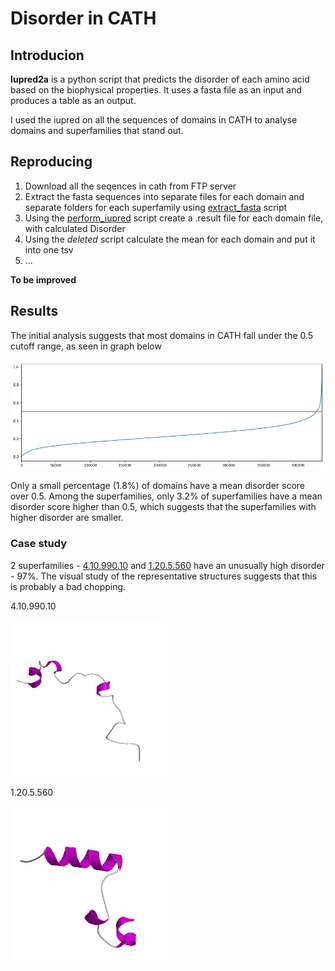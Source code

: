 # Disorder in CATH

## Introducion

**Iupred2a** is a python script that predicts the disorder of each amino acid based on the biophysical properties. It uses a fasta file as an input and produces a table as an output.

I used the iupred on all the sequences of domains in CATH to analyse domains and superfamilies that stand out.

## Reproducing
1. Download all the seqences in cath from FTP server
2. Extract the fasta sequences into separate files for each domain and separate folders for each superfamily using [extract_fasta]('./extract_fasta.py') script
3. Using the [perform_iupred](./perform_iupred.sh) script create a .result file for each domain file, with calculated Disorder
4. Using the *deleted* script calculate the mean for each domain and put it into one tsv
5. ...

**To be improved**

## Results

The initial analysis suggests that most domains in CATH fall under the 0.5 cutoff range, as seen in graph below

![all_domains](./figs/all_domains.png)

Only a small percentage (1.8%) of domains have a mean disorder score over 0.5. Among the superfamilies, only 3.2% of superfamilies have a mean disorder score higher than 0.5, which suggests that the superfamilies with higher disorder are smaller.

### Case study

2 superfamilies - [4.10.990.10](http://www.cathdb.info/version/latest/superfamily/4.10.990.10) and [1.20.5.560](http://www.cathdb.info/version/latest/superfamily/1.20.5.560) have an unusually high disorder - 97%. The visual study of the representative structures suggests that this is probably a bad chopping.

4.10.990.10

![first_SFAM](./figs/1qvgK01.jpeg)

1.20.5.560

![second_SFAM](./figs/1vq7P02.jpeg)

